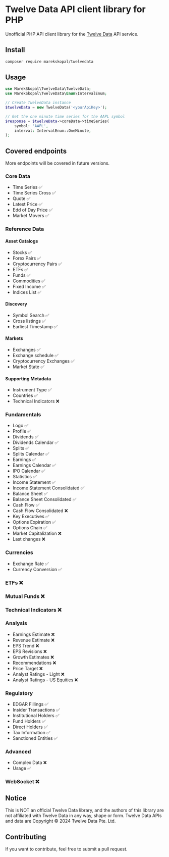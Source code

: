 # Twelve Data API client library for PHP

Unofficial PHP API client library for the [Twelve Data](https://twelvedata.com) API service. 


## Install

```sh
composer require marekskopal/twelvedata
```

## Usage

```php
use MarekSkopal\TwelveData\TwelveData;
use MarekSkopal\TwelveData\Enum\IntervalEnum;

// Create TwelveData instance
$twelveData = new TwelveData('<yourApiKey>');

// Get the one minute time series for the AAPL symbol
$response = $twelveData->coreData->timeSeries(
    symbol: 'AAPL',
    interval: IntervalEnum::OneMinute,
);
```

## Covered endpoints
More endpoints will be covered in future versions.

### Core Data

* Time Series          ✅
* Time Series Cross    ✅
* Quote                ✅
* Latest Price         ✅
* Edd of Day Price     ✅
* Market Movers        ✅

### Reference Data
#### Asset Catalogs
* Stocks                         ✅
* Forex Pairs                    ✅
* Cryptocurrency Pairs           ✅
* ETFs                           ✅
* Funds                          ✅
* Commodities                    ✅
* Fixed Income                   ✅
* Indices List                   ✅
#### Discovery
* Symbol Search                  ✅
* Cross listings                 ✅
* Earliest Timestamp             ✅
#### Markets
* Exchanges                      ✅
* Exchange schedule              ✅
* Cryptocurrency Exchanges       ✅
* Market State                   ✅
#### Supporting Metadata
* Instrument Type                ✅
* Countries                      ✅
* Technical Indicators           ❌

### Fundamentals

* Logo                          ✅
* Profile                       ✅
* Dividends                     ✅
* Dividends Calendar            ✅
* Splits                        ✅
* Splits Calendar               ✅
* Earnings                      ✅
* Earnings Calendar             ✅
* IPO Calendar                  ✅
* Statistics                    ✅
* Income Statement              ✅
* Income Statement Consolidated ✅
* Balance Sheet                 ✅
* Balance Sheet Consolidated    ✅
* Cash Flow                     ✅
* Cash Flow Consolidated        ❌
* Key Executives                ✅
* Options Expiration            ✅
* Options Chain                 ✅
* Market Capitalization         ❌
* Last changes                  ❌

### Currencies

* Exchange Rate        ✅
* Currency Conversion  ✅

### ETFs ❌

### Mutual Funds ❌

### Technical Indicators ❌

### Analysis
* Earnings Estimate             ❌
* Revenue Estimate              ❌
* EPS Trend                     ❌
* EPS Revisions                 ❌
* Growth Estimates              ❌
* Recommendations               ❌
* Price Target                  ❌
* Analyst Ratings - Light       ❌
* Analyst Ratings - US Equities ❌

### Regulatory

* EDGAR Fillings        ✅
* Insider Transactions  ✅
* Institutional Holders ✅
* Fund Holders          ✅
* Direct Holders        ✅
* Tax Information       ✅
* Sanctioned Entities   ✅

### Advanced

* Complex Data ❌
* Usage        ✅

### WebSocket ❌

## Notice
This is NOT an official Twelve Data library, and the authors of this library are not affiliated with Twelve Data in any way, shape or form. Twelve Data APIs and data are Copyright © 2024 Twelve Data Pte. Ltd.

## Contributing
If you want to contribute, feel free to submit a pull request.
